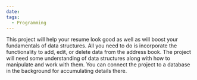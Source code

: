 ```yaml
---
date: 
tags:
  - Programming
---
```



This project will help your resume look good as well as will boost your fundamentals of data structures. All you need to do is incorporate the functionality to add, edit, or delete data from the address book. The project will need some understanding of data structures along with how to manipulate and work with them. You can connect the project to a database in the background for accumulating details there. 